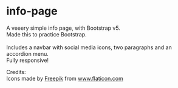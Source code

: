 # info-page
A veeery simple info page, with Bootstrap v5. <br>
Made this to practice Bootstrap. <br><br>
Includes a navbar with social media icons, two paragraphs and an accordion menu. <br>
Fully responsive!


Credits: <br>
Icons made by <a href="https://www.freepik.com" title="Freepik">Freepik</a> from <a href="https://www.flaticon.com/" title="Flaticon">www.flaticon.com</a>
